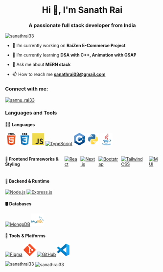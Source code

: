 <h1 align="center">Hi 👋, I'm Sanath Rai</h1>
<h3 align="center">A passionate full stack developer from India</h3>

<p align="left"> <img src="https://komarev.com/ghpvc/?username=sanathrai33&label=Profile%20views&color=0e75b6&style=flat" alt="sanathrai33" />  </p>

- 🔭 I’m currently working on **RaiZen E-Commerce Project**

- 🌱 I’m currently learning **DSA with C++, Animation with GSAP**

- 💬 Ask me about **MERN stack**

- 📫 How to reach me **sanathrai03@gmail.com**

<h3 align="left">Connect with me:</h3>
<p align="left">
<a href="https://instagram.com/sannu_rai33" target="blank"><img align="center" src="https://raw.githubusercontent.com/rahuldkjain/github-profile-readme-generator/master/src/images/icons/Social/instagram.svg" alt="sannu_rai33" height="30" width="40" /></a>
</p>

<h3 align="left">Languages and Tools</h3>

<!-- Languages -->
<h4>🧑‍💻 Languages</h4>
<p align="left">
  <a href="https://www.w3.org/html/" target="_blank"><img src="https://raw.githubusercontent.com/devicons/devicon/master/icons/html5/html5-original-wordmark.svg" alt="HTML" width="40" height="40"/></a>
  <a href="https://www.w3schools.com/css/" target="_blank"><img src="https://raw.githubusercontent.com/devicons/devicon/master/icons/css3/css3-original-wordmark.svg" alt="CSS" width="40" height="40"/></a>
  <a href="https://developer.mozilla.org/en-US/docs/Web/JavaScript" target="_blank"><img src="https://raw.githubusercontent.com/devicons/devicon/master/icons/javascript/javascript-original.svg" alt="JavaScript" width="40" height="40"/></a>
  <a href="https://www.typescriptlang.org/" target="_blank"><img src="https://upload.wikimedia.org/wikipedia/commons/thumb/f/f5/Typescript.svg/800px-Typescript.svg.png" alt="TypeScript" width="40" height="40"/></a>
  <a href="https://isocpp.org" target="_blank"><img src="https://raw.githubusercontent.com/devicons/devicon/master/icons/cplusplus/cplusplus-original.svg" alt="C++" width="40" height="40"/></a>
  <a href="https://www.python.org" target="_blank"><img src="https://raw.githubusercontent.com/devicons/devicon/master/icons/python/python-original.svg" alt="Python" width="40" height="40"/></a>
  <a href="https://www.oracle.com/java/" target="_blank"><img src="https://raw.githubusercontent.com/devicons/devicon/master/icons/java/java-original.svg" alt="Java" width="40" height="40"/></a>
</p>

<!-- Frontend -->
<div style="display: flex; align-items: center;">
  <h4 style="margin-right: 10px;">🎨 Frontend Frameworks & Styling</h4>
  <p style="display: flex; gap: 10px; align-items: center; margin: 0;">
    <a href="https://reactjs.org/" target="_blank"><img src="https://images-cdn.openxcell.com/wp-content/uploads/2024/07/25085005/reactjs-inner.svg" alt="React" width="40" height="40"/></a>
    <a href="https://nextjs.org/" target="_blank"><img src="https://img.icons8.com/fluent-systems-filled/512/nextjs.png" alt="Next.js" width="40" height="40"/></a>
    <a href="https://getbootstrap.com" target="_blank"><img src="https://logo.svgcdn.com/d/bootstrap-original-wordmark-8x.png" alt="Bootstrap" width="40" height="40"/></a>
    <a href="https://tailwindcss.com/" target="_blank"><img src="https://www.vectorlogo.zone/logos/tailwindcss/tailwindcss-icon.svg" alt="Tailwind CSS" width="40" height="40"/></a>
    <a href="https://mui.com" target="_blank"><img src="https://raw.githubusercontent.com/mui/material-ui/master/docs/public/static/logo.png" alt="MUI" width="40" height="40"/></a>
  </p>
</div>


<!-- Backend -->
<h4>🔧 Backend & Runtime</h4>
<p align="left">
  <a href="https://nodejs.org" target="_blank"><img src="https://smtlabs.io/images/nodejs-bg.png" alt="Node.js" width="40" height="40"/></a>
  <a href="https://expressjs.com" target="_blank"><img src="https://adware-technologies.s3.amazonaws.com/uploads/technology/thumbnail/20/express-js.png" alt="Express.js" width="40" height="40"/></a>
</p>

<!-- Databases -->
<h4>🛢️ Databases</h4>
<p align="left">
  <a href="https://www.mongodb.com/" target="_blank"><img src="https://d2lgmzy8vjj79z.cloudfront.net/mongodb.svg" alt="MongoDB" width="40" height="40"/></a>
  <a href="https://www.mysql.com/" target="_blank"><img src="https://raw.githubusercontent.com/devicons/devicon/master/icons/mysql/mysql-original-wordmark.svg" alt="MySQL" width="40" height="40"/></a>
</p>

<!-- Tools -->
<h4>🧰 Tools & Platforms</h4>
<p align="left">
  <a href="https://www.figma.com/" target="_blank"><img src="https://www.vectorlogo.zone/logos/figma/figma-icon.svg" alt="Figma" width="40" height="40"/></a>
  <a href="https://git-scm.com/" target="_blank"><img src="https://raw.githubusercontent.com/devicons/devicon/master/icons/git/git-original.svg" alt="Git" width="40" height="40"/></a>
  <a href="https://github.com/" target="_blank"><img src="https://cdn-icons-png.flaticon.com/512/25/25231.png" alt="GitHub" width="40" height="40"/></a>
  <a href="https://code.visualstudio.com/" target="_blank"><img src="https://raw.githubusercontent.com/devicons/devicon/master/icons/vscode/vscode-original.svg" alt="VS Code" width="40" height="40"/></a>
</p>


<p><img align="left" src="https://github-readme-stats.vercel.app/api/top-langs?username=sanathrai33&show_icons=true&locale=en&layout=compact" alt="sanathrai33" /></p>

<p>&nbsp;<img align="center" src="https://github-readme-stats.vercel.app/api?username=sanathrai33&show_icons=true&locale=en" alt="sanathrai33" /></p>
